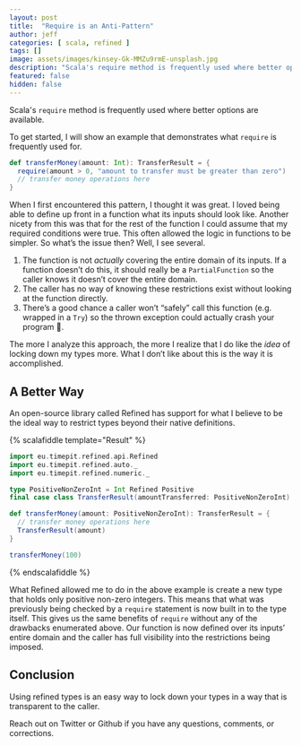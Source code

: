 ```yaml
---
layout: post
title:  "Require is an Anti-Pattern"
author: jeff
categories: [ scala, refined ]
tags: []
image: assets/images/kinsey-Gk-MMZu9rmE-unsplash.jpg
description: "Scala's require method is frequently used where better options are available."
featured: false
hidden: false
---
```


Scala's `require` method is frequently used where better options are available.

To get started, I will show an example that demonstrates what `require` is frequently used for.

```scala
def transferMoney(amount: Int): TransferResult = {
  require(amount > 0, "amount to transfer must be greater than zero")
  // transfer money operations here
}
```

When I first encountered this pattern, I thought it was great. I loved being able to define up front in a function what its inputs should look like. Another nicety from this was that for the rest of the function I could assume that my required conditions were true. This often allowed the logic in functions to be simpler. So what’s the issue then? Well, I see several. 

1. The function is not _actually_ covering the entire domain of its inputs. If a function doesn’t do this, it should really be a `PartialFunction` so the caller knows it doesn’t cover the entire domain.
2. The caller has no way of knowing these restrictions exist without looking at the function directly.
3. There’s a good chance a caller won’t “safely” call this function (e.g. wrapped in a `Try`) so the thrown exception could actually crash your program 😬.

The more I analyze this approach, the more I realize that I do like the _idea_ of locking down my types more. What I don’t like about this is the way it is accomplished.

## A Better Way
An open-source library called Refined has support for what I believe to be the ideal way to restrict types beyond their native definitions.

{% scalafiddle template="Result" %}
```scala
import eu.timepit.refined.api.Refined
import eu.timepit.refined.auto._
import eu.timepit.refined.numeric._

type PositiveNonZeroInt = Int Refined Positive
final case class TransferResult(amountTransferred: PositiveNonZeroInt)

def transferMoney(amount: PositiveNonZeroInt): TransferResult = {
  // transfer money operations here
  TransferResult(amount)
}

transferMoney(100)
```
{% endscalafiddle %}

What Refined allowed me to do in the above example is create a new type that holds only positive non-zero integers. This means that what was previously being checked by a `require` statement is now built in to the type itself. This gives us the same benefits of `require` without any of the drawbacks enumerated above. Our function is now defined over its inputs’ entire domain and the caller has full visibility into the restrictions being imposed. 

## Conclusion
Using refined types is an easy way to lock down your types in a way that is transparent to the caller.

Reach out on Twitter or Github if you have any questions, comments, or corrections.
